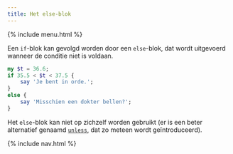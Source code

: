 ```yaml
---
title: Het else-blok
---
```


{% include menu.html %}

Een `if`-blok kan gevolgd worden door een `else`-blok, dat wordt uitgevoerd wanneer de conditie niet is voldaan.

```raku
my $t = 36.6;
if 35.5 < $t < 37.5 {
    say 'Je bent in orde.';
}
else {
    say 'Misschien een dokter bellen?';
}
```

Het `else`-blok kan niet op zichzelf worden gebruikt (er is een beter alternatief genaamd [`unless`](../unless), dat zo meteen wordt geïntroduceerd).

{% include nav.html %}